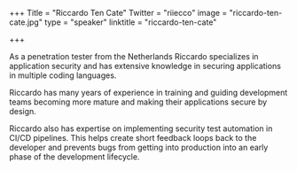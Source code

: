+++
Title = "Riccardo Ten Cate"
Twitter = "riiecco"
image = "riccardo-ten-cate.jpg"
type = "speaker"
linktitle = "riccardo-ten-cate"

+++

As a penetration tester from the Netherlands Riccardo specializes in application security and has extensive knowledge in securing applications in multiple coding languages.

Riccardo has many years of experience in training and guiding development teams becoming more mature and making their applications secure by design.

Riccardo also has expertise on implementing security test automation in CI/CD pipelines. This helps create short feedback loops back to the developer and prevents bugs from getting into production into an early phase of the development lifecycle.
